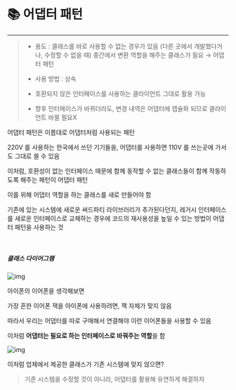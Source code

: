 # 📚 어댑터 패턴

---

> - 용도 : 클래스를 바로 사용할 수 없는 경우가 있음 (다른 곳에서 개발했다거나, 수정할 수 없을 때)
>   중간에서 변환 역할을 해주는 클래스가 필요 → 어댑터 패턴
>
> - 사용 방법 : 상속
> - 호환되지 않은 인터페이스를 사용하는 클라이언트 그대로 활용 가능
>
> - 향후 인터페이스가 바뀌더라도, 변경 내역은 어댑터에 캡슐화 되므로 클라이언트 바뀔 필요X

어댑터 패턴은 이름대로 어댑터처럼 사용되는 패턴

220V 를 사용하는 한국에서 쓰던 기기들을, 어댑터를 사용하면 110V 를 쓰는곳에 가서도 그대로 쓸 수 있음

이처럼, 호환성이 없는 인터페이스 때문에 함께 동작할 수 없는 클래스들이 함께 작동하도록 해주는 패턴이 어댑터 패턴

이를 위해 어댑터 역할을 하는 클래스를 새로 만들어야 함

기존에 있는 시스템에 새로운 써드파티 라이브러리가 추가된다던지, 레거시 인터페이스를 새로운 인터페이스로 교체하는 경우에 코드의 재사용성을 높일 수 있는 방법이 어댑터 패턴을 사용하는 것



<br>

##### 클래스 다이어그램

![img](https://t1.daumcdn.net/cfile/tistory/99D2F0445C6A152229)


아이폰의 이어폰을 생각해보면

가장 흔한 이어폰 잭을 아이폰에 사용하려면, 잭 자체가 맞지 않음

따라서 우리는 어댑터를 따로 구매해서 연결해야 이런 이어폰들을 사용할 수 있음



이처럼 **어댑터는 필요로 하는 인터페이스로 바꿔주는 역할**을 함



![img](https://t1.daumcdn.net/cfile/tistory/99F3134C5C6A152D31)

이처럼 업체에서 제공한 클래스가 기존 시스템에 맞지 않으면?

> 기존 시스템을 수정할 것이 아니라, 어댑터를 활용해 유연하게 해결하자



